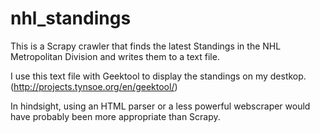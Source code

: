 # nhl_standings
This is a Scrapy crawler that finds the latest Standings in the NHL Metropolitan Division and writes them to a text file.

I use this text file with Geektool to display the standings on my destkop. (http://projects.tynsoe.org/en/geektool/)

In hindsight, using an HTML parser or a less powerful webscraper would have probably been more appropriate than Scrapy. 
